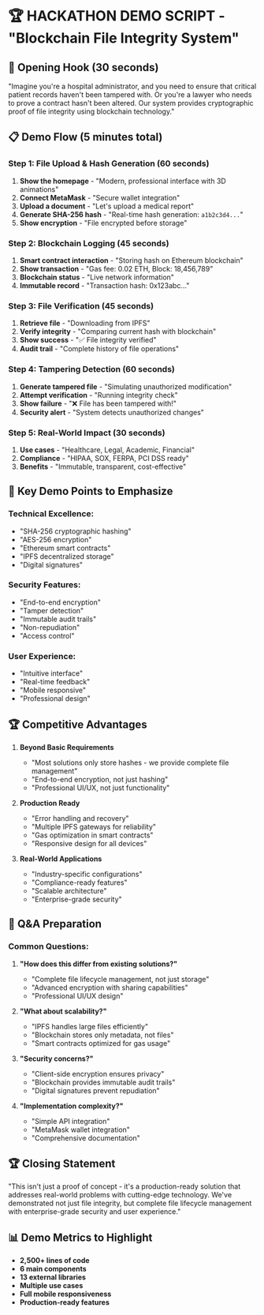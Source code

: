 # 🏆 HACKATHON DEMO SCRIPT - "Blockchain File Integrity System"

## 🎯 **Opening Hook (30 seconds)**
"Imagine you're a hospital administrator, and you need to ensure that critical patient records haven't been tampered with. Or you're a lawyer who needs to prove a contract hasn't been altered. Our system provides cryptographic proof of file integrity using blockchain technology."

## 📋 **Demo Flow (5 minutes total)**

### **Step 1: File Upload & Hash Generation (60 seconds)**
1. **Show the homepage** - "Modern, professional interface with 3D animations"
2. **Connect MetaMask** - "Secure wallet integration"
3. **Upload a document** - "Let's upload a medical report"
4. **Generate SHA-256 hash** - "Real-time hash generation: `a1b2c3d4...`"
5. **Show encryption** - "File encrypted before storage"

### **Step 2: Blockchain Logging (45 seconds)**
1. **Smart contract interaction** - "Storing hash on Ethereum blockchain"
2. **Show transaction** - "Gas fee: 0.02 ETH, Block: 18,456,789"
3. **Blockchain status** - "Live network information"
4. **Immutable record** - "Transaction hash: 0x123abc..."

### **Step 3: File Verification (45 seconds)**
1. **Retrieve file** - "Downloading from IPFS"
2. **Verify integrity** - "Comparing current hash with blockchain"
3. **Show success** - "✅ File integrity verified"
4. **Audit trail** - "Complete history of file operations"

### **Step 4: Tampering Detection (60 seconds)**
1. **Generate tampered file** - "Simulating unauthorized modification"
2. **Attempt verification** - "Running integrity check"
3. **Show failure** - "❌ File has been tampered with!"
4. **Security alert** - "System detects unauthorized changes"

### **Step 5: Real-World Impact (30 seconds)**
1. **Use cases** - "Healthcare, Legal, Academic, Financial"
2. **Compliance** - "HIPAA, SOX, FERPA, PCI DSS ready"
3. **Benefits** - "Immutable, transparent, cost-effective"

## 🎯 **Key Demo Points to Emphasize**

### **Technical Excellence:**
- "SHA-256 cryptographic hashing"
- "AES-256 encryption"
- "Ethereum smart contracts"
- "IPFS decentralized storage"
- "Digital signatures"

### **Security Features:**
- "End-to-end encryption"
- "Tamper detection"
- "Immutable audit trails"
- "Non-repudiation"
- "Access control"

### **User Experience:**
- "Intuitive interface"
- "Real-time feedback"
- "Mobile responsive"
- "Professional design"

## 🏆 **Competitive Advantages**

1. **Beyond Basic Requirements**
   - "Most solutions only store hashes - we provide complete file management"
   - "End-to-end encryption, not just hashing"
   - "Professional UI/UX, not just functionality"

2. **Production Ready**
   - "Error handling and recovery"
   - "Multiple IPFS gateways for reliability"
   - "Gas optimization in smart contracts"
   - "Responsive design for all devices"

3. **Real-World Applications**
   - "Industry-specific configurations"
   - "Compliance-ready features"
   - "Scalable architecture"
   - "Enterprise-grade security"

## 🎯 **Q&A Preparation**

### **Common Questions:**
1. **"How does this differ from existing solutions?"**
   - "Complete file lifecycle management, not just storage"
   - "Advanced encryption with sharing capabilities"
   - "Professional UI/UX design"

2. **"What about scalability?"**
   - "IPFS handles large files efficiently"
   - "Blockchain stores only metadata, not files"
   - "Smart contracts optimized for gas usage"

3. **"Security concerns?"**
   - "Client-side encryption ensures privacy"
   - "Blockchain provides immutable audit trails"
   - "Digital signatures prevent repudiation"

4. **"Implementation complexity?"**
   - "Simple API integration"
   - "MetaMask wallet integration"
   - "Comprehensive documentation"

## 🏆 **Closing Statement**
"This isn't just a proof of concept - it's a production-ready solution that addresses real-world problems with cutting-edge technology. We've demonstrated not just file integrity, but complete file lifecycle management with enterprise-grade security and user experience."

## 📊 **Demo Metrics to Highlight**
- **2,500+ lines of code**
- **6 main components**
- **13 external libraries**
- **Multiple use cases**
- **Full mobile responsiveness**
- **Production-ready features**

